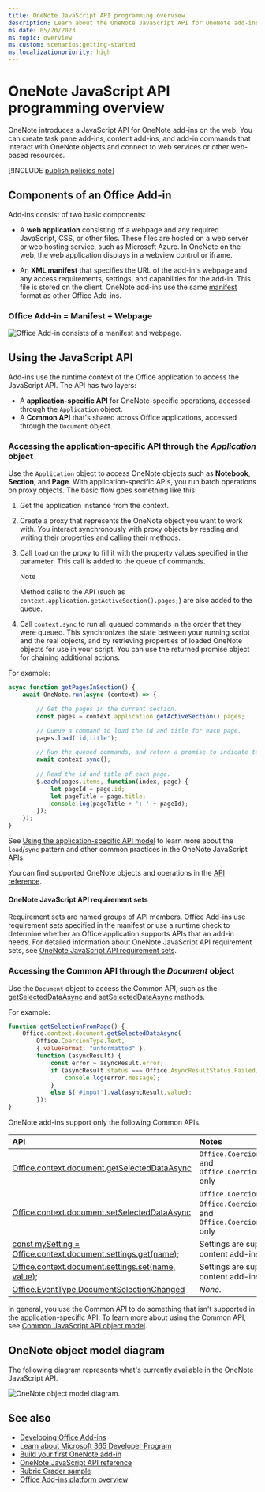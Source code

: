 ```yaml
---
title: OneNote JavaScript API programming overview
description: Learn about the OneNote JavaScript API for OneNote add-ins on the web.
ms.date: 05/20/2023
ms.topic: overview
ms.custom: scenarios:getting-started
ms.localizationpriority: high
---
```


# OneNote JavaScript API programming overview

OneNote introduces a JavaScript API for OneNote add-ins on the web. You can create task pane add-ins, content add-ins, and add-in commands that interact with OneNote objects and connect to web services or other web-based resources.

[!INCLUDE [publish policies note](../includes/note-publish-policies.md)]

## Components of an Office Add-in

Add-ins consist of two basic components:

- A **web application** consisting of a webpage and any required JavaScript, CSS, or other files. These files are hosted on a web server or web hosting service, such as Microsoft Azure. In OneNote on the web, the web application displays in a webview control or iframe.

- An **XML manifest** that specifies the URL of the add-in's webpage and any access requirements, settings, and capabilities for the add-in. This file is stored on the client. OneNote add-ins use the same [manifest](../develop/add-in-manifests.md) format as other Office Add-ins.

### Office Add-in = Manifest + Webpage

![Office Add-in consists of a manifest and webpage.](../images/onenote-add-in.png)

## Using the JavaScript API

Add-ins use the runtime context of the Office application to access the JavaScript API. The API has two layers:

- A **application-specific API** for OneNote-specific operations, accessed through the `Application` object.
- A **Common API** that's shared across Office applications, accessed through the `Document` object.

### Accessing the application-specific API through the *Application* object

Use the `Application` object to access OneNote objects such as **Notebook**, **Section**, and **Page**. With application-specific APIs, you run batch operations on proxy objects. The basic flow goes something like this:

1. Get the application instance from the context.

2. Create a proxy that represents the OneNote object you want to work with. You interact synchronously with proxy objects by reading and writing their properties and calling their methods.

3. Call `load` on the proxy to fill it with the property values specified in the parameter. This call is added to the queue of commands.

   > [!NOTE]
   > Method calls to the API (such as `context.application.getActiveSection().pages;`) are also added to the queue.

4. Call `context.sync` to run all queued commands in the order that they were queued. This synchronizes the state between your running script and the real objects, and by retrieving properties of loaded OneNote objects for use in your script. You can use the returned promise object for chaining additional actions.

For example:

```js
async function getPagesInSection() {
    await OneNote.run(async (context) => {

        // Get the pages in the current section.
        const pages = context.application.getActiveSection().pages;

        // Queue a command to load the id and title for each page.
        pages.load('id,title');

        // Run the queued commands, and return a promise to indicate task completion.
        await context.sync();
            
        // Read the id and title of each page.
        $.each(pages.items, function(index, page) {
            let pageId = page.id;
            let pageTitle = page.title;
            console.log(pageTitle + ': ' + pageId);
        });
    });
}
```

See [Using the application-specific API model](../develop/application-specific-api-model.md) to learn more about the `load`/`sync` pattern and other common practices in the OneNote JavaScript APIs.

You can find supported OneNote objects and operations in the [API reference](../reference/overview/onenote-add-ins-javascript-reference.md).

#### OneNote JavaScript API requirement sets

Requirement sets are named groups of API members. Office Add-ins use requirement sets specified in the manifest or use a runtime check to determine whether an Office application supports APIs that an add-in needs. For detailed information about OneNote JavaScript API requirement sets, see [OneNote JavaScript API requirement sets](/javascript/api/requirement-sets/onenote/onenote-api-requirement-sets).

### Accessing the Common API through the *Document* object

Use the `Document` object to access the Common API, such as the [getSelectedDataAsync](/javascript/api/office/office.document#office-office-document-getselecteddataasync-member(1))
and [setSelectedDataAsync](/javascript/api/office/office.document#office-office-document-setselecteddataasync-member(1)) methods.

For example:  

```js
function getSelectionFromPage() {
    Office.context.document.getSelectedDataAsync(
        Office.CoercionType.Text,
        { valueFormat: "unformatted" },
        function (asyncResult) {
            const error = asyncResult.error;
            if (asyncResult.status === Office.AsyncResultStatus.Failed) {
                console.log(error.message);
            }
            else $('#input').val(asyncResult.value);
        });
}
```

OneNote add-ins support only the following Common APIs.

| API | Notes |
|:------|:------|
| [Office.context.document.getSelectedDataAsync](/javascript/api/office/office.document#office-office-document-getselecteddataasync-member(1)) | `Office.CoercionType.Text` and `Office.CoercionType.Matrix` only |
| [Office.context.document.setSelectedDataAsync](/javascript/api/office/office.document#office-office-document-setselecteddataasync-member(1)) | `Office.CoercionType.Text`, `Office.CoercionType.Image`, and `Office.CoercionType.Html` only |
| [const mySetting = Office.context.document.settings.get(name);](/javascript/api/office/office.settings#office-office-settings-get-member(1)) | Settings are supported by content add-ins only |
| [Office.context.document.settings.set(name, value);](/javascript/api/office/office.settings#office-office-settings-set-member(1)) | Settings are supported by content add-ins only |
| [Office.EventType.DocumentSelectionChanged](/javascript/api/office/office.documentselectionchangedeventargs) |*None.*|

In general, you use the Common API to do something that isn't supported in the application-specific API. To learn more about using the Common API, see [Common JavaScript API object model](../develop/office-javascript-api-object-model.md).

<a name="om-diagram"></a>

## OneNote object model diagram

The following diagram represents what's currently available in the OneNote JavaScript API.

  ![OneNote object model diagram.](../images/onenote-om.png)

## See also

- [Developing Office Add-ins](../develop/develop-overview.md)
- [Learn about Microsoft 365 Developer Program](https://developer.microsoft.com/microsoft-365/dev-program)
- [Build your first OneNote add-in](../quickstarts/onenote-quickstart.md)
- [OneNote JavaScript API reference](../reference/overview/onenote-add-ins-javascript-reference.md)
- [Rubric Grader sample](https://github.com/OfficeDev/OneNote-Add-in-Rubric-Grader)
- [Office Add-ins platform overview](../overview/office-add-ins.md)
